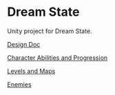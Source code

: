 # Dream State

Unity project for Dream State.

[Design Doc](https://docs.google.com/document/d/1KRIfIZXIcgD6PZ0s587h0KvBtlP2AoZ4wNqnRCtIIKg)

[Character Abilities and Progression](https://docs.google.com/document/d/1hLS3WOBFBFqctKLYv0tOWeB95zW1tltwYOp-gIqsJOI)

[Levels and Maps](https://docs.google.com/document/d/1B0of8BLm5Y8hVjXYCi6-i6bdAcNPS6MguvqfVek96UA)

[Enemies](https://docs.google.com/document/d/1RT78fIcyutQ_HCHgvbjdCsnQ8u4gnrkNDhd_AqHBz6w)